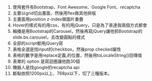1. 使用套件有Bootstrap、Font Awesome、Google Font、recaptcha
2. 主要以grid切出畫面，然後用flex做其他排版
3. 主畫面用position z-index做圖片重疊
4. Hover的樣式有的用css，有的用jQuery，只是為了表達我兩個方式都會
5. 輪播是用Bootstrap的Carousel，然後再寫jQuery讓他抓Bootstrap的slide.bs.carousel，去改變圓點的樣式
6. 全部的script都用jQuery寫
7. 表格全選是找input的checkbox，然後prop checked屬性
8. 表格的數字是用replace定義,的位置，然後用toLocaleString()回傳值
9. 表單的 option 是寫迴圈讓他跑30個
10. 機器人是找google的recaptcha api
11. 斷點依照1200px以上、768px以下，切了三種版本。 